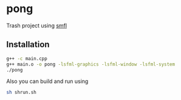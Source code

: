 # pong
Trash project using [smfl](https://www.sfml-dev.org/)

## Installation

``` bash
g++ -c main.cpp
g++ main.o -o pong -lsfml-graphics -lsfml-window -lsfml-system
./pong
```
Also you can build and run using 
``` bash
sh shrun.sh
```

